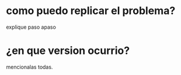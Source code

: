 # como puedo replicar el problema?
explique paso apaso 

# ¿en que version ocurrio? 
mencionalas todas.
